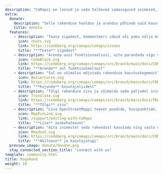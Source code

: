 ```yaml
---
description: "CoMapsi on loonud ja seda haldavad samasugused inimesed, nagu sina"
extra:
  donate:
    description: "Selle rakenduse hooldus ja arendus põhineb vaid kasutajate toel - sinu osalemine on oluline"
    title: Anneta
  features:
    - description: "Teata vigadest, kommenteeri ideid või paku välja mõni uus lahendus"
      icon: chats.svg
      link: https://codeberg.org/comaps/comaps/issues
      title: "**Teata** vigadest"
    - description: "Arenda uusi funktsionaalsusi, aita parandada vigu või kontrolli olemasolevat koodi"
      icon: CodeBlock.svg
      link: https://codeberg.org/comaps/comaps/src/branch/main/docs/CONTRIBUTING.md
      title: "**Arenda** uut funktsionaalsust"
    - description: "Sul on võimalus mõjutada rakenduse kasutuskogemust"
      icon: BezierCurve.svg
      link: https://codeberg.org/comaps/comaps/src/branch/main/docs/CONTRIBUTING.md
      title: "**Kujunda** kasutajaliidest"
    - description: "Tõlgi rakenduse sisu ja võimalda seda paljudel inimestel üle maailma kasutada omas keeles"
      icon: Translate.svg
      link: https://codeberg.org/comaps/comaps/src/branch/main/docs/TRANSLATIONS.md
      title: "**Tõlgi** sisu"
    - description: "Lisa OpenStreetMappi teavet poodide, huvipunktide, radade ja ühistranspordi kohta"
      icon: MapPinLine.svg
      link: /support/editing-with-CoMaps
      title: "**Lisa** asukohateavet"
    - description: "Aita inimestel seda rakendust kasutada ning vasta nende küsimustele"
      icon: Headset.svg
      link: https://codeberg.org/comaps/comaps/src/branch/main/docs/CONTRIBUTING.md
      title: "**Abiteave** ja kasutajatugi"
  preview_image: donate/donate.png
  stay_connected_section_title: "connect with us"
template: community.html
title: Kogukond
weight: 10
---
```

